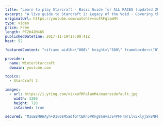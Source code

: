 ```yaml
---
title: "Learn to play Starcraft - Basic Guide for ALL RACES (updated 2017)"
excerpt: "A live guide to Starcraft 2: Legacy of the Void - Covering the basics and build orders for all of the races, and covering the important decisions to be made early in the game.  Not a step by step guide but a demonstration once you have the very basics of the units and races!"
originalUrl: https://youtube.com/watch?v=xufRFqlamM4
type: video
price: Free
length: PT2H42M46S
publishedDateTime: 2017-11-19T17:09:41Z
heat: 52

featuredContent: "<iframe width=\"800\" height=\"500\" frameborder=\"0\" src=\"https://www.youtube.com/embed/xufRFqlamM4\" allow=\"accelerometer; autoplay; encrypted-media; gyroscope; picture-in-picture\" allowfullscreen></iframe>"

provider:
  name: WinterStarcraft
  domain: youtube.com

topics:
  - StarCraft 2

images:
  - url: https://i.ytimg.com/vi/xufRFqlamM4/maxresdefault.jpg
    width: 1280
    height: 720
    isCached: true

secured: "M1uEBM9WAyh+D1v0sM5adfGTtEKn5VKkg8aWvsJS4PFFrmTLlv5xlyjSk8NFbaxN7SV3Uozr7Es95VmHT+1V4wFfF25Jto28UScP0SPhBNEGGnDUUn6lWnuXLjX4kYkOlK+KrzwgKtLVof+wHRDfBPT7LfqSZfbxTlQQg25kxQXRp0a+lLEhA32rSekDr7eOmik8MzH12kDeSqmXpZIIEVhqnNn2w20mYY4ACn9u68lDAX6hJlqNU+ztOt5889rzlm5OrLz3UGjeaHxwrlRZ2QwboRsJFFan8H7WRcUf9J6CNeXvAn9FQFX6TFoUnUSAh8ZAfYgvjV3rQN4PJKwbdY5fUzS0lKvVSbzhn8eb1DOt6ZgaWyUNSdG65yH+UYIdaFZMU6ewBUxFMp8/y4vyuM2RkDSY79wbyA1MXEmu9P4ANT0/JQmcTQIoTG3qvdM0;1uazDiyVXUsR49l1LnuI8A=="
---
```


